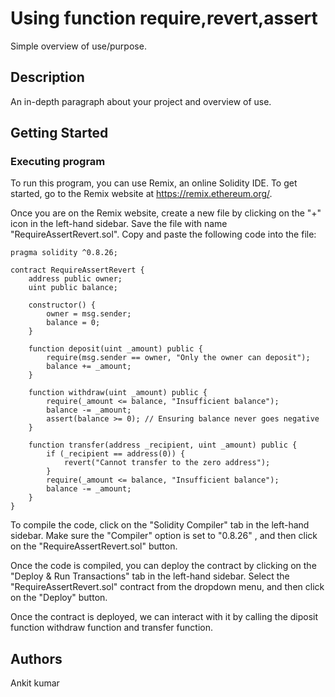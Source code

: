 # Using function require,revert,assert

Simple overview of use/purpose.

## Description

An in-depth paragraph about your project and overview of use.

## Getting Started


### Executing program

To run this program, you can use Remix, an online Solidity IDE. To get started, go to the Remix website at https://remix.ethereum.org/.

Once you are on the Remix website, create a new file by clicking on the "+" icon in the left-hand sidebar. Save the file with name "RequireAssertRevert.sol". Copy and paste the following code into the file:
```
pragma solidity ^0.8.26;

contract RequireAssertRevert {
    address public owner;
    uint public balance;

    constructor() {
        owner = msg.sender;
        balance = 0;
    }

    function deposit(uint _amount) public {
        require(msg.sender == owner, "Only the owner can deposit");
        balance += _amount;
    }

    function withdraw(uint _amount) public {
        require(_amount <= balance, "Insufficient balance");
        balance -= _amount;
        assert(balance >= 0); // Ensuring balance never goes negative
    }

    function transfer(address _recipient, uint _amount) public {
        if (_recipient == address(0)) {
            revert("Cannot transfer to the zero address");
        }
        require(_amount <= balance, "Insufficient balance");
        balance -= _amount;
    }
}

```
To compile the code, click on the "Solidity Compiler" tab in the left-hand sidebar. Make sure the "Compiler" option is set to "0.8.26" , and then click on the "RequireAssertRevert.sol" button.

Once the code is compiled, you can deploy the contract by clicking on the "Deploy & Run Transactions" tab in the left-hand sidebar. Select the "RequireAssertRevert.sol" contract from the dropdown menu, and then click on the "Deploy" button.

Once the contract is deployed, we can interact with it by calling the diposit function withdraw function and transfer function.

## Authors
Ankit kumar
